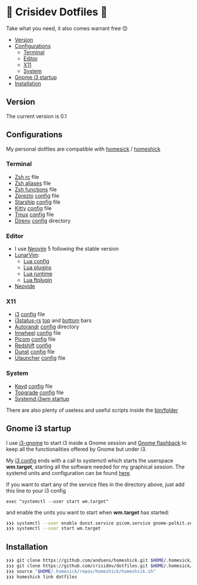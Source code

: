 # 🤟 Crisidev Dotfiles 🤟

Take what you need, it also comes warrant free 😊

* [Version](#version)
* [Configurations](#configurations)
    * [Terminal](#terminal)
    * [Editor](#editor)
    * [X11](#x11)
    * [System](#system)
* [Gnome i3 startup](#gnome-i3-startup)
* [Installation](#installation)

## Version
The current version is 0.1

## Configurations
My personal dotfiles are compatible with [homesick](https://github.com/technicalpickles/homesick) / [homeshick](https://github.com/andsens/homeshick)

### Terminal
* [Zsh rc](/home/.zshrc) file
* [Zsh aliases](/home/.zsh_aliases) file
* [Zsh functions](/home/.zsh_functions) file
* [Zprezto](https://github.com/sorin-ionescu/prezto) [config](/home/.zpreztorc) file
* [Starship](https://starship.rs) [config](/home/.config/starship.toml) file
* [Kitty](https://sw.kovidgoyal.net/kitty/) [config](/home/.config/kitty) file
* [Tmux](https://github.com/tmux/tmux/wiki) [config](/home/.tmux.conf) file
* [Direnv](https://direnv.net/) [config](/home/.config/direnv) directory

### Editor
* I use [Neovim](https://neovim.io) 5 following the stable version
* [LunarVim](https://lunarvim.org):
    - [Lua config](/home/.config/lvim/config.lua)
    - [Lua plugins](/home/.config/lvim/lua/user/plugins.lua)
    - [Lua runtime](/home/.config/lvim/lua/user)
    - [Lua ftplugin](/home/.config/lvim/ftplugin)
* [Neovide](https://github.com/neovide/neovide)

### X11
* [i3](https://i3wm.org/) [config](/home/.config/i3/config) file
* [i3status-rs](https://github.com/greshake/i3status-rust) [top](/home/.config/i3/config/top.toml) and [bottom](/home/.config/i3/config/bottom.toml) bars
* [Autorandr](https://github.com/phillipberndt/autorandr) [config](/home/.config/autorandr) directory
* [Imwheel](https://manpages.ubuntu.com/manpages/artful/man1/imwheel.1.html) [config](/home/.imwheelrc) file
* [Picom](https://github.com/yshui/picom) [config](/home/.config/picom/picom.conf) file
* [Redshift](https://wiki.archlinux.org/title/redshift) [config](/home/.config/redshift/redshift.conf)
* [Dunst](https://dunst-project.org/) [config](/home/.config/i3/config/dunst/dunstrc) file
* [Ulauncher](https://ulauncher.io/) [config](/home/.config/ulauncher/settings.json) file

### System
* [Keyd](https://github.com/rvaiya/keyd) [config](/system/etc/keyd/keyd.cfg) file
* [Topgrade](https://github.com/r-darwish/topgrade) [config](/home/.config/topgrade.toml) file
* [Systemd i3wm startup](/home/.config/systemd/user)

There are also plenty of useless and useful scripts inside the [bin/folder](/home/.bin)

## Gnome i3 startup
I use [i3-gnome](https://github.com/i3-gnome/i3-gnome) to start i3 inside a Gnome session and [Gnome flashback](https://wiki.gnome.org/Projects/GnomeFlashback) to keep all the functionalities offered by Gnome but under i3.

My [i3 config](/home/.config/i3/config) ends with a call to systemctl which starts the userspace **wm.target**, starting all the software needed for my graphical session. The systemd units and configuration can be found [here](/home/.config/systemd/user).

If you want to start any of the service files in the directory above, just add this line to your i3 config

```config
exec "systemctl --user start wm.target"
```

and enable the units you want to start when **wm.target** has started:

```sh
❯❯❯ systemctl --user enable dunst.service picom.service gnome-polkit.service gnome-flashback.service ...
❯❯❯ systemctl --user start wm.target
```

## Installation
```sh
❯❯❯ git clone https://github.com/andsens/homeshick.git $HOME/.homesick/repos/homeshick
❯❯❯ git clone https://github.com/crisidev/dotfiles.git $HOME/.homesick/dotfiles
❯❯❯ source "$HOME/.homesick/repos/homeshick/homeshick.sh"
❯❯❯ homeshick link dotfiles
```
